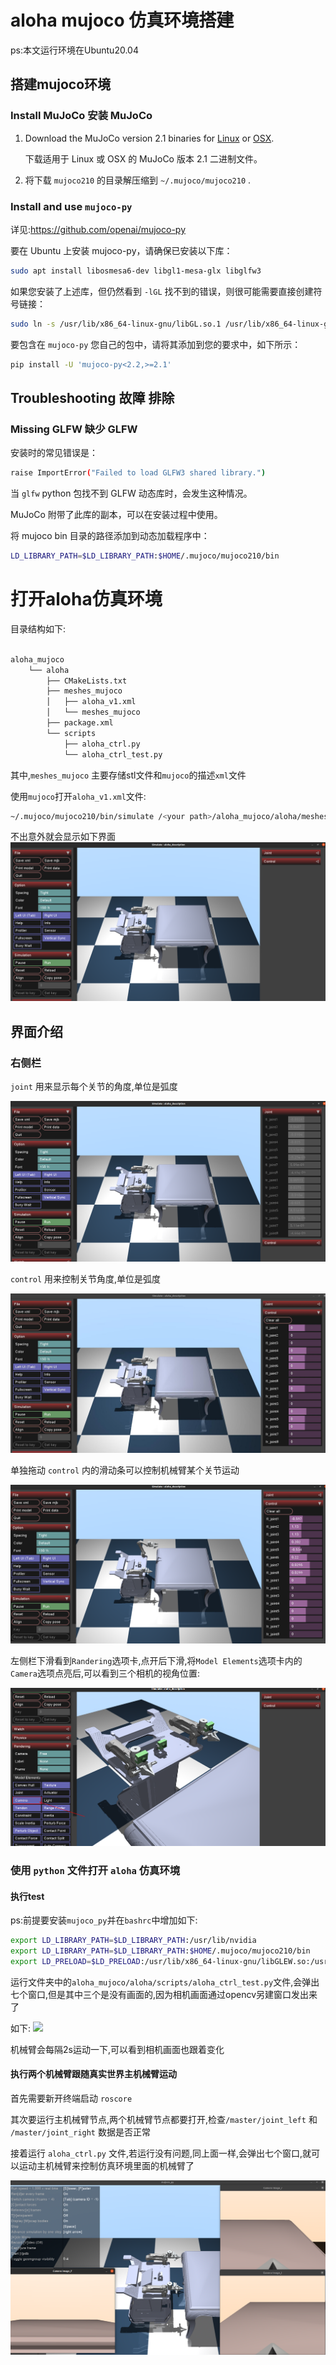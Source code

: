 
# aloha mujoco 仿真环境搭建

ps:本文运行环境在Ubuntu20.04

## 搭建mujoco环境

### Install MuJoCo 安装 MuJoCo

1. Download the MuJoCo version 2.1 binaries for [Linux](https://mujoco.org/download/mujoco210-linux-x86_64.tar.gz) or [OSX](https://mujoco.org/download/mujoco210-macos-x86_64.tar.gz).  

    下载适用于 Linux 或 OSX 的 MuJoCo 版本 2.1 二进制文件。

2. 将下载 `mujoco210` 的目录解压缩到 `~/.mujoco/mujoco210` .

### Install and use `mujoco-py`  

详见:<https://github.com/openai/mujoco-py>

要在 Ubuntu 上安装 mujoco-py，请确保已安装以下库：

```bash
sudo apt install libosmesa6-dev libgl1-mesa-glx libglfw3
```

如果您安装了上述库，但仍然看到 `-lGL` 找不到的错误，则很可能需要直接创建符号链接：

```bash
sudo ln -s /usr/lib/x86_64-linux-gnu/libGL.so.1 /usr/lib/x86_64-linux-gnu/libGL.so
```

要包含在 `mujoco-py` 您自己的包中，请将其添加到您的要求中，如下所示：

```bash
pip install -U 'mujoco-py<2.2,>=2.1'
```

## Troubleshooting 故障 排除

### Missing GLFW 缺少 GLFW

安装时的常见错误是：

```bash
raise ImportError("Failed to load GLFW3 shared library.")
```

当 `glfw` python 包找不到 GLFW 动态库时，会发生这种情况。

MuJoCo 附带了此库的副本，可以在安装过程中使用。

将 mujoco bin 目录的路径添加到动态加载程序中：

```bash
LD_LIBRARY_PATH=$LD_LIBRARY_PATH:$HOME/.mujoco/mujoco210/bin
```

# 打开aloha仿真环境

目录结构如下:

```bash

aloha_mujoco
    └── aloha
        ├── CMakeLists.txt
        ├── meshes_mujoco
        │   ├── aloha_v1.xml
        │   └── meshes_mujoco
        ├── package.xml
        └── scripts
            ├── aloha_ctrl.py
            └── aloha_ctrl_test.py

```

其中,`meshes_mujoco` 主要存储stl文件和`mujoco`的描述`xml`文件

使用`mujoco`打开`aloha_v1.xml`文件:

```bash
~/.mujoco/mujoco210/bin/simulate /<your path>/aloha_mujoco/aloha/meshes_mujoco/aloha_v1.xml
```

不出意外就会显示如下界面
![ ](./assert/picture/aloha_v1_mujoco_1.png)

## 界面介绍

### 右侧栏

`joint` 用来显示每个关节的角度,单位是弧度

![ ](./assert/picture/aloha_mujoco_joint_view.png "" )

`control` 用来控制关节角度,单位是弧度

![ ](./assert/picture/aloha_control.png)

单独拖动 `control` 内的滑动条可以控制机械臂某个关节运动

![ ](./assert/picture/aloha_joint_ctrl.png)

左侧栏下滑看到`Randering`选项卡,点开后下滑,将`Model Elements`选项卡内的`Camera`选项点亮后,可以看到三个相机的视角位置:

![ ](./assert/picture/aloha_camera_view.png)

### 使用 `python` 文件打开 `aloha` 仿真环境

#### 执行test

ps:前提要安装`mujoco_py`并在`bashrc`中增加如下:

```bash
export LD_LIBRARY_PATH=$LD_LIBRARY_PATH:/usr/lib/nvidia
export LD_LIBRARY_PATH=$LD_LIBRARY_PATH:$HOME/.mujoco/mujoco210/bin
export LD_PRELOAD=$LD_PRELOAD:/usr/lib/x86_64-linux-gnu/libGLEW.so:/usr/lib/x86_64-linux-gnu/libGL.so
```

运行文件夹中的`aloha_mujoco/aloha/scripts/aloha_ctrl_test.py`文件,会弹出七个窗口,但是其中三个是没有画面的,因为相机画面通过opencv另建窗口发出来了

如下:
![ ](./assert/picture/aloha_python_ctrl_test.gif)

机械臂会每隔2s运动一下,可以看到相机画面也跟着变化

#### 执行两个机械臂跟随真实世界主机械臂运动

首先需要新开终端启动 `roscore`

其次要运行主机械臂节点,两个机械臂节点都要打开,检查`/master/joint_left` 和 `/master/joint_right` 数据是否正常

接着运行 `aloha_ctrl.py` 文件,若运行没有问题,同上面一样,会弹出七个窗口,就可以运动主机械臂来控制仿真环境里面的机械臂了

![ ](./assert/picture/aloha_follow_amster_joint.png)
